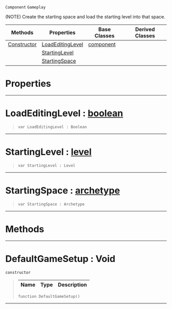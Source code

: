  `Component` `Gameplay`



(NOTE) Create the starting space and load the starting level into that space.

|Methods|Properties|Base Classes|Derived Classes|
|---|---|---|---|
|[ Constructor](https://github.com/ZilchEngine/ZilchDocs/blob/master/code_reference/class_reference/defaultgamesetup.markdown#defaultgamesetup-void)|[ LoadEditingLevel](https://github.com/ZilchEngine/ZilchDocs/blob/master/code_reference/class_reference/defaultgamesetup.markdown#loadeditinglevel-zilch-en)|[component](https://github.com/ZilchEngine/ZilchDocs/blob/master/code_reference/class_reference/component.markdown)| |
| |[ StartingLevel](https://github.com/ZilchEngine/ZilchDocs/blob/master/code_reference/class_reference/defaultgamesetup.markdown#startinglevel-zilch-engin)| | |
| |[ StartingSpace](https://github.com/ZilchEngine/ZilchDocs/blob/master/code_reference/class_reference/defaultgamesetup.markdown#startingspace-zilch-engin)| | |


 #  Properties


---  
 #  LoadEditingLevel : [boolean](https://github.com/ZilchEngine/ZilchDocs/blob/master/code_reference/nada_base_types/boolean.markdown)

> 
> ``` lang=cpp, name=Nada
> var LoadEditingLevel : Boolean


---  
 #  StartingLevel : [level](https://github.com/ZilchEngine/ZilchDocs/blob/master/code_reference/class_reference/level.markdown)

> 
> ``` lang=cpp, name=Nada
> var StartingLevel : Level


---  
 #  StartingSpace : [archetype](https://github.com/ZilchEngine/ZilchDocs/blob/master/code_reference/class_reference/archetype.markdown)

> 
> ``` lang=cpp, name=Nada
> var StartingSpace : Archetype


---  
 #  Methods


---  
 #  DefaultGameSetup : Void

 `constructor`

> 
> |Name|Type|Description|
> |---|---|---|
> ``` lang=cpp, name=Nada
> function DefaultGameSetup()
> ``` 


---  
 

 